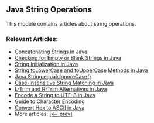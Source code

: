## Java String Operations

This module contains articles about string operations.

### Relevant Articles:
- [Concatenating Strings in Java](https://www.baeldung.com/java-strings-concatenation)
- [Checking for Empty or Blank Strings in Java](https://www.baeldung.com/java-blank-empty-strings)
- [String Initialization in Java](https://www.baeldung.com/java-string-initialization)
- [String toLowerCase and toUpperCase Methods in Java](https://www.baeldung.com/java-string-convert-case)
- [Java String equalsIgnoreCase()](https://www.baeldung.com/java-string-equalsignorecase)
- [Case-Insensitive String Matching in Java](https://www.baeldung.com/java-case-insensitive-string-matching)
- [L-Trim and R-Trim Alternatives in Java](https://www.baeldung.com/java-trim-alternatives)
- [Encode a String to UTF-8 in Java](https://www.baeldung.com/java-string-encode-utf-8)
- [Guide to Character Encoding](https://www.baeldung.com/java-char-encoding)
- [Convert Hex to ASCII in Java](https://www.baeldung.com/java-convert-hex-to-ascii)
- More articles: [[<-- prev]](../core-java-string-operations)
